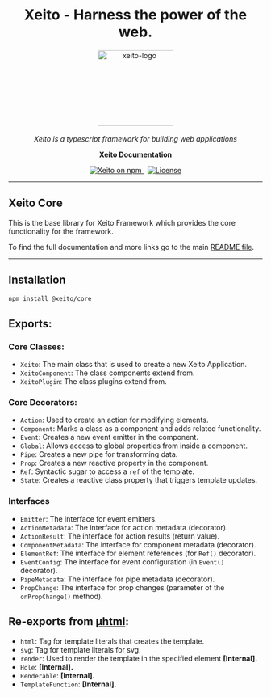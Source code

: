 <h1 align="center">Xeito - Harness the power of the web.</h1>

<p align="center">
  <img src="https://aerotoad.github.io/xeito-docs/images/logo_gradient.svg" alt="xeito-logo" width="150px" height="150px"/>
  <br><br>
  <i>Xeito is a typescript framework for building web applications</i>
  <br>
</p>

<p align="center">
  <a href="https://aerotoad.github.io/xeito-docs/"><strong>Xeito Documentation</strong></a>
  <br>
</p>

<p align="center">
  <a href="https://www.npmjs.com/@xeito/core">
    <img src="https://img.shields.io/npm/v/@xeito/core.svg?logo=npm&logoColor=fff&label=NPM+package&color=f59e0b" alt="Xeito on npm" />
  </a>
  &nbsp;
  <a href="https://github.com/aerotoad/xeito/blob/main/LICENSE">
    <img src="https://img.shields.io/github/license/aerotoad/xeito" alt="License" />
  </a>
</p>

<hr>

## Xeito Core

This is the base library for Xeito Framework which provides the core functionality for the framework.

To find the full documentation and more links go to the main [README file](https://github.com/aerotoad/xeito).

<hr>

## Installation

```bash
npm install @xeito/core
```

## Exports:

### Core Classes:
- `Xeito`: The main class that is used to create a new Xeito Application.
- `XeitoComponent`: The class components extend from.
- `XeitoPlugin`: The class plugins extend from.

### Core Decorators:
- `Action`: Used to create an action for modifying elements.
- `Component`: Marks a class as a component and adds related functionality.
- `Event`: Creates a new event emitter in the component.
- `Global`: Allows access to global properties from inside a component.
- `Pipe`: Creates a new pipe for transforming data.
- `Prop`: Creates a new reactive property in the component.
- `Ref`: Syntactic sugar to access a `ref` of the template.
- `State`: Creates a reactive class property that triggers template updates.

### Interfaces
- `Emitter`: The interface for event emitters.
- `ActionMetadata`: The interface for action metadata (decorator).
- `ActionResult`: The interface for action results (return value).
- `ComponentMetadata`: The interface for component metadata (decorator).
- `ElementRef`: The interface for element references (for `Ref()` decorator).
- `EventConfig`: The interface for event configuration (in `Event()` decorator).
- `PipeMetadata`: The interface for pipe metadata (decorator).
- `PropChange`: The interface for prop changes (parameter of the `onPropChange()` method).

## Re-exports from [µhtml](https://github.com/WebReflection/uhtml):
- `html`: Tag for template literals that creates the template.
- `svg`: Tag for template literals for svg.
- `render`: Used to render the template in the specified element __[Internal].__
- `Hole`: __[Internal].__
- `Renderable`: __[Internal].__
- `TemplateFunction`: __[Internal].__
